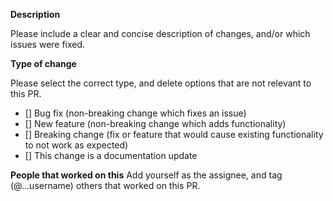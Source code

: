 **Description**

Please include a clear and concise description of changes, and/or which issues were fixed.

**Type of change**

Please select the correct type, and delete options that are not relevant to this PR.

- [] Bug fix (non-breaking change which fixes an issue)
- [] New feature (non-breaking change which adds functionality)
- [] Breaking change (fix or feature that would cause existing functionality to not work as expected)
- [] This change is a documentation update

**People that worked on this**
Add yourself as the assignee, and tag (@...username) others that worked on this PR.